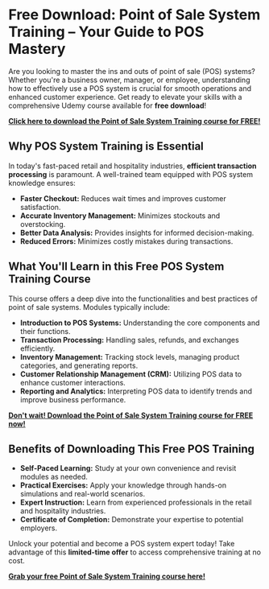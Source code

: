 # Free Download: Point of Sale System Training – Your Guide to POS Mastery

Are you looking to master the ins and outs of point of sale (POS) systems? Whether you're a business owner, manager, or employee, understanding how to effectively use a POS system is crucial for smooth operations and enhanced customer experience. Get ready to elevate your skills with a comprehensive Udemy course available for **free download**!

[**Click here to download the Point of Sale System Training course for FREE!**](https://udemywork.com/point-of-sale-system-training)

## Why POS System Training is Essential

In today's fast-paced retail and hospitality industries, **efficient transaction processing** is paramount. A well-trained team equipped with POS system knowledge ensures:

*   **Faster Checkout:** Reduces wait times and improves customer satisfaction.
*   **Accurate Inventory Management:** Minimizes stockouts and overstocking.
*   **Better Data Analysis:** Provides insights for informed decision-making.
*   **Reduced Errors:** Minimizes costly mistakes during transactions.

## What You'll Learn in this Free POS System Training Course

This course offers a deep dive into the functionalities and best practices of point of sale systems. Modules typically include:

*   **Introduction to POS Systems:** Understanding the core components and their functions.
*   **Transaction Processing:** Handling sales, refunds, and exchanges efficiently.
*   **Inventory Management:** Tracking stock levels, managing product categories, and generating reports.
*   **Customer Relationship Management (CRM):** Utilizing POS data to enhance customer interactions.
*   **Reporting and Analytics:** Interpreting POS data to identify trends and improve business performance.

[**Don't wait! Download the Point of Sale System Training course for FREE now!**](https://udemywork.com/point-of-sale-system-training)

## Benefits of Downloading This Free POS Training

*   **Self-Paced Learning:** Study at your own convenience and revisit modules as needed.
*   **Practical Exercises:** Apply your knowledge through hands-on simulations and real-world scenarios.
*   **Expert Instruction:** Learn from experienced professionals in the retail and hospitality industries.
*   **Certificate of Completion:** Demonstrate your expertise to potential employers.

Unlock your potential and become a POS system expert today! Take advantage of this **limited-time offer** to access comprehensive training at no cost.

[**Grab your free Point of Sale System Training course here!**](https://udemywork.com/point-of-sale-system-training)
